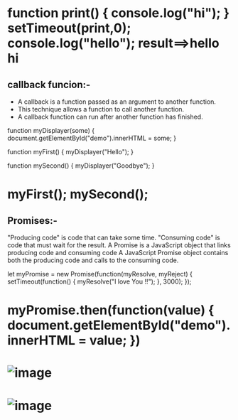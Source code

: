 function  print() {
console.log("hi");
} 
setTimeout(print,0); 
console.log("hello");
result==>hello
         hi
============================
## callback funcion:-
- A callback is a function passed as an argument to another function.
- This technique allows a function to call another function.
- A callback function can run after another function has finished.
  
<p id="demo"></p>
function myDisplayer(some) {
  document.getElementById("demo").innerHTML = some;
}

function myFirst() {
  myDisplayer("Hello");
}

function mySecond() {
  myDisplayer("Goodbye");
}

myFirst();
mySecond();
===============================
## Promises:-
"Producing code" is code that can take some time.
"Consuming code" is code that must wait for the result.
A Promise is a JavaScript object that links producing code and consuming code
A JavaScript Promise object contains both the producing code and calls to the consuming code.

let myPromise = new Promise(function(myResolve, myReject) {
  setTimeout(function() { myResolve("I love You !!"); }, 3000);
});

myPromise.then(function(value) {
  document.getElementById("demo").innerHTML = value;
})
==================================
![image](https://github.com/ayaabumtawea12/Mastering-javascript-in-20-days/assets/120716752/d99f0eec-b306-479a-a8ed-4caf52167bcb)
==================================
![image](https://github.com/ayaabumtawea12/Mastering-javascript-in-20-days/assets/120716752/b34b8cea-3098-4e27-a8e0-00b05cd5e9f6)
==================================















